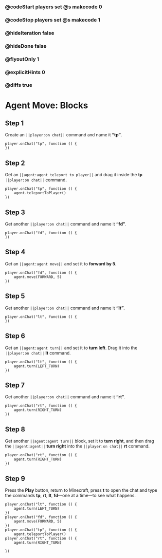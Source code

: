### @codeStart players set @s makecode 0
### @codeStop players set @s makecode 1

### @hideIteration false
### @hideDone false
### @flyoutOnly 1
### @explicitHints 0
### @diffs true
# Agent Move: Blocks

## Step 1
Create an ``||player:on chat||`` command and name it **“tp”**.

```blocks
player.onChat("tp", function () {
})
```

## Step 2

Get an ``||agent:agent teleport to player||`` and drag it inside the **tp**  ``||player:on chat||`` command.

```blocks
player.onChat("tp", function () {
    agent.teleportToPlayer()
})
```

## Step 3

Get another ``||player:on chat||`` command and name it **“fd”**.

```blocks
player.onChat("fd", function () {
})
```

## Step 4

Get an ``||agent:agent move||`` and set it to **forward by 5**. 

```blocks
player.onChat("fd", function () {
    agent.move(FORWARD, 5)
})
```

## Step 5

Get another ``||player:on chat||`` command and name it **“lt”**.

```blocks
player.onChat("lt", function () {
})
```

## Step 6

Get an ``||agent:agent turn||`` and set it to **turn left**. Drag it into the ``||player:on chat||`` **lt** command.

```blocks
player.onChat("lt", function () {
    agent.turn(LEFT_TURN)
})
```

## Step 7

Get another ``||player:on chat||`` command and name it **“rt”**.

```blocks
player.onChat("rt", function () {
    agent.turn(RIGHT_TURN)
})
```

## Step 8

Get another ``||agent:agent turn||`` block, set it to **turn right**, and then drag the ``||agent:agent||`` **turn right** into the ``||player:on chat||`` **rt** command.

```blocks
player.onChat("rt", function () {
    agent.turn(RIGHT_TURN)
})
```


## Step 9

Press the **Play** button, return to Minecraft, press **t** to open the chat and type the commands **tp**, **rt**, **lt**, **fd**—one at a time—to see what happens.


```blocks
player.onChat("lt", function () {
    agent.turn(LEFT_TURN)
})
player.onChat("fd", function () {
    agent.move(FORWARD, 5)
})
player.onChat("tp", function () {
    agent.teleportToPlayer()
player.onChat("rt", function () { 
    agent.turn(RIGHT_TURN) 

})
```

